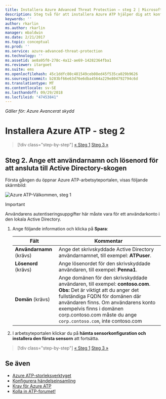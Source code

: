 ```yaml
---
title: Installera Azure Advanced Threat Protection – steg 2 | Microsoft Docs
description: Steg två för att installera Azure ATP hjälper dig att konfigurera domänanslutningsinställningarna på din Azure ATP-molntjänst
keywords: ''
author: rkarlin
ms.author: rkarlin
manager: mbaldwin
ms.date: 2/21/2017
ms.topic: conceptual
ms.prod: ''
ms.service: azure-advanced-threat-protection
ms.technology: ''
ms.assetid: ae8a95f0-278c-4a12-ae69-14282364fba1
ms.reviewer: itargoet
ms.suite: ems
ms.openlocfilehash: 45c1ddfc80c481549ceb08ed45f535ca029b9626
ms.sourcegitcommit: b283bf66e63d76e6dba4564a229e804792794c6d
ms.translationtype: MT
ms.contentlocale: sv-SE
ms.lasthandoff: 09/29/2018
ms.locfileid: "47453841"
---
```

*Gäller för: Azure Avancerat skydd*



# <a name="install-azure-atp---step-2"></a>Installera Azure ATP - steg 2

> [!div class="step-by-step"]
> [« Steg 1](install-atp-step1.md)
> [Steg 3 »](install-atp-step3.md)

## <a name="step-2-provide-a-username-and-password-to-connect-to-your-active-directory-forest"></a>Steg 2. Ange ett användarnamn och lösenord för att ansluta till Active Directory-skogen

Första gången du öppnar Azure ATP-arbetsyteportalen, visas följande skärmbild:

![Azure ATP-Välkommen, steg 1](media/directory-services.png)

> [!IMPORTANT]
> Användarens autentiseringsuppgifter här måste vara för ett användarkonto i den lokala Active Directory. 


1.  Ange följande information och klicka på **Spara**:

    |Fält|Kommentar|
    |---------|------------|
    |**Användarnamn** (krävs)|Ange det skrivskyddade Active Directory användarnamnet, till exempel: **ATPuser**.|
    |**Lösenord** (krävs)|Ange lösenordet för den skrivskyddade användaren, till exempel: **Penna1**.|
    |**Domän** (krävs)|Ange domänen för den skrivskyddade användaren, till exempel: **contoso.com**. **Obs:** Det är viktigt att du anger det fullständiga FQDN för domänen där användaren finns. Om användarens konto exempelvis finns i domänen corp.contoso.com måste du ange `corp.contoso.com`, inte contoso.com|

3. I arbetsyteportalen klickar du på **hämta sensorkonfiguration och installera den första sensorn** att fortsätta.


> [!div class="step-by-step"]
> [« Steg 1](install-atp-step1.md)
> [Steg 3 »](install-atp-step3.md)


## <a name="see-also"></a>Se även
- [Azure ATP-storleksverktyget](http://aka.ms/aatpsizingtool)
- [Konfigurera händelseinsamling](configure-event-collection.md)
- [Krav för Azure ATP](atp-prerequisites.md)
- [Kolla in ATP-forumet!](https://aka.ms/azureatpcommunity)